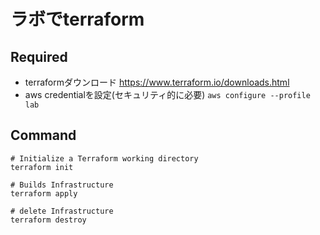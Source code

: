 # ラボでterraform
## Required
- terraformダウンロード
https://www.terraform.io/downloads.html
- aws credentialを設定(セキュリティ的に必要)
`aws configure --profile lab`

## Command
```
# Initialize a Terraform working directory
terraform init

# Builds Infrastructure
terraform apply

# delete Infrastructure
terraform destroy
```
